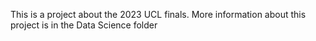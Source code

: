 This is a project about the 2023 UCL finals. More information about this project is in the Data Science folder

